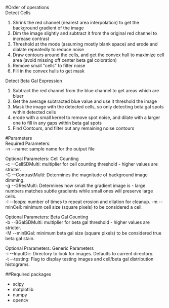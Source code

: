 #Order of operations  
Detect Cells
1) Shrink the red channel (nearest area interpolation) to get the background gradient of the image
2) Dim the image slightly and subtract it from the original red channel to increase contrast
3) Threshold at the mode (assuming mostly blank space) and erode and dialate repeatedly to reduce noise
4) Draw contours around the cells, and get the convex hull to maximize cell area 
(avoid missing off center beta gal coloration)
5) Remove small "cells" to filter noise
6) Fill in the convex hulls to get mask  
  
Detect Beta Gal Expression
1) Subtract the red channel from the blue channel to get areas which are bluer
2) Get the average subtracted blue value and use it threshold the image
3) Mask the image with the detected cells, so only detecting beta gal spots within detected cells
4) erode with a small kernel to remove spot noise, and dilate with a larger one to
fill in any gaps within beta gal spots
5) Find Contours, and filter out any remaining noise contours
    
#Parameters  
Required Parameters:  
-n --name: sample name for the output file

Optional Parameters: Cell Counting  
-c --CellSDMulti: multiplier for cell counting threshold - higher values are stricter.  
-C --ContrastMulti: Determines the magnitude of background image dimming.  
-g --GResMulti: Determines how small the gradient image is - large numbers matches subtle gradients while small ones
will preserve large cells.  
-l --loops: number of times to repeat erosion and dilation for cleanup.
-m --minCell: minimum cell size (square pixels) to be considered a cell.

Optional Parameters: Beta Gal Counting  
-b --BGalSDMulti: multiplier for beta gal threshold - higher values are stricter.  
-M --minBGal: minimum beta gal size (square pixels) to be considered true beta gal stain.

Optional Prarameters: Generic Parameters  
-i --InputDir: Directory to look for images. Defaults to current directory.  
-t --testing: Flag to display testing images and cell/beta gal distribution histograms.

##Required packages
- scipy
- matplotlib
- numpy
- opencv
